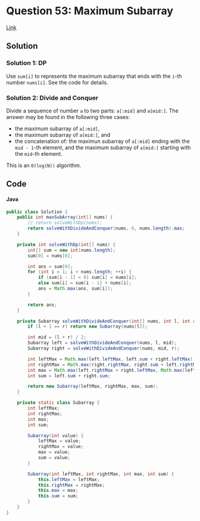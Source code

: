# Question 53: Maximum Subarray
[Link](https://leetcode.com/problems/maximum-subarray)

## Solution
### Solution 1: DP

Use `sum[i]` to represents the maximum subarray that ends with the `i`-th number `nums[i]`.
See the code for details.

### Solution 2: Divide and Conquer

Divide a sequence of number `a` to two parts: `a[:mid]` and `a[mid:]`.
The answer may be found in the following three cases:
- the maximum subarray of `a[:mid]`,
- the maximum subarray of `a[mid:]`, and
- the concatenation of: the maximun subarray of `a[:mid]` ending with the `mid - 1`-th element, 
and the maximum subarray of `a[mid:]` starting with the `mid`-th element.

This is an `O(log(N))` algorithm.

## Code
#### Java
```java
public class Solution {
    public int maxSubArray(int[] nums) {
        // return solveWithDp(nums);
        return solveWithDivideAndConquer(nums, 0, nums.length).max;
    }

    private int solveWithDp(int[] nums) {
        int[] sum = new int[nums.length];
        sum[0] = nums[0];

        int ans = sum[0];
        for (int i = 1; i < nums.length; ++i) {
            if (sum[i - 1] < 0) sum[i] = nums[i];
            else sum[i] = sum[i - 1] + nums[i];
            ans = Math.max(ans, sum[i]);
        }

        return ans;
    }

    private Subarray solveWithDivideAndConquer(int[] nums, int l, int r) {
        if (l + 1 == r) return new Subarray(nums[l]);

        int mid = (l + r) / 2;
        Subarray left = solveWithDivideAndConquer(nums, l, mid);
        Subarray right = solveWithDivideAndConquer(nums, mid, r);

        int leftMax = Math.max(left.leftMax, left.sum + right.leftMax);
        int rightMax = Math.max(right.rightMax, right.sum + left.rightMax);
        int max = Math.max(left.rightMax + right.leftMax, Math.max(left.max, right.max));
        int sum = left.sum + right.sum;

        return new Subarray(leftMax, rightMax, max, sum);
    }

    private static class Subarray {
        int leftMax;
        int rightMax;
        int max;
        int sum;

        Subarray(int value) {
            leftMax = value;
            rightMax = value;
            max = value;
            sum = value;
        }

        Subarray(int leftMax, int rightMax, int max, int sum) {
            this.leftMax = leftMax;
            this.rightMax = rightMax;
            this.max = max;
            this.sum = sum;
        }
    }
}
```
